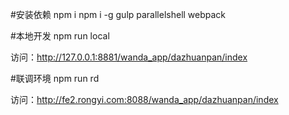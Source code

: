 #安装依赖
npm i
npm i -g gulp parallelshell webpack 

#本地开发
npm run local

访问：http://127.0.0.1:8881/wanda_app/dazhuanpan/index

#联调环境
npm run rd

访问：http://fe2.rongyi.com:8088/wanda_app/dazhuanpan/index
